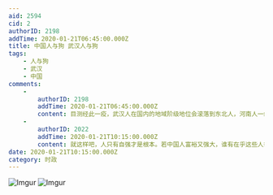 ```yaml
---
aid: 2594
cid: 2
authorID: 2198
addTime: 2020-01-21T06:45:00.000Z
title: 中国人与狗 武汉人与狗
tags:
    - 人与狗
    - 武汉
    - 中国
comments:
    -
        authorID: 2198
        addTime: 2020-01-21T06:45:00.000Z
        content: 目测经此一疫，武汉人在国内的地域阶级地位会滚落到东北人，河南人一级。属于鄙视链最底层。
    -
        authorID: 2022
        addTime: 2020-01-21T10:15:00.000Z
        content: 就这样吧，人只有自强才是根本。若中国人富裕又强大，谁有在乎这些人举牌子。埋头加速进步，把这些侮辱自己的人超越在身后才是道理。
date: 2020-01-21T10:15:00.000Z
category: 时政
---
```


![Imgur](https://imgur.com/xWZOds3.jpg) ![Imgur](https://imgur.com/GCvGzLu.jpg)
